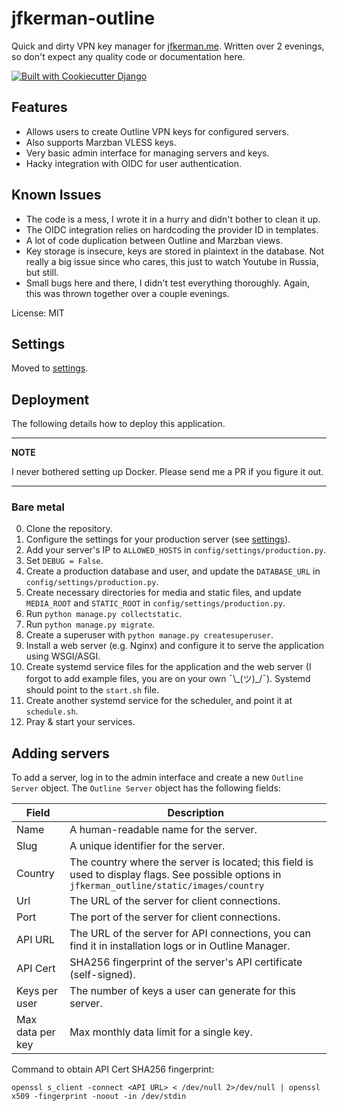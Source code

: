 # jfkerman-outline

Quick and dirty VPN key manager for [jfkerman.me](https://jfkerman.me). Written over 2 evenings, so don't expect any quality code or documentation here.

[![Built with Cookiecutter Django](https://img.shields.io/badge/built%20with-Cookiecutter%20Django-ff69b4.svg?logo=cookiecutter)](https://github.com/cookiecutter/cookiecutter-django/)

## Features
- Allows users to create Outline VPN keys for configured servers.
- Also supports Marzban VLESS keys.
- Very basic admin interface for managing servers and keys.
- Hacky integration with OIDC for user authentication.

## Known Issues
- The code is a mess, I wrote it in a hurry and didn't bother to clean it up.
- The OIDC integration relies on hardcoding the provider ID in templates.
- A lot of code duplication between Outline and Marzban views.
- Key storage is insecure, keys are stored in plaintext in the database. Not really a big issue since who cares, this just to watch Youtube in Russia, but still.
- Small bugs here and there, I didn't test everything thoroughly. Again, this was thrown together over a couple evenings.

License: MIT

## Settings

Moved to [settings](http://cookiecutter-django.readthedocs.io/en/latest/settings.html).

## Deployment

The following details how to deploy this application.

---
**NOTE**

I never bothered setting up Docker. Please send me a PR if you figure it out.

---

### Bare metal

0. Clone the repository.
1. Configure the settings for your production server (see [settings](http://cookiecutter-django.readthedocs.io/en/latest/settings.html)).
2. Add your server's IP to `ALLOWED_HOSTS` in `config/settings/production.py`.
3. Set `DEBUG = False`.
4. Create a production database and user, and update the `DATABASE_URL` in `config/settings/production.py`.
5. Create necessary directories for media and static files, and update `MEDIA_ROOT` and `STATIC_ROOT` in `config/settings/production.py`.
6. Run `python manage.py collectstatic`.
7. Run `python manage.py migrate`.
8. Create a superuser with `python manage.py createsuperuser`.
9. Install a web server (e.g. Nginx) and configure it to serve the application using WSGI/ASGI.
10. Create systemd service files for the application and the web server (I forgot to add example files, you are on your own ¯\\\_(ツ)\_/¯). Systemd should point to the `start.sh` file.
11. Create another systemd service for the scheduler, and point it at `schedule.sh`.
12. Pray & start your services.

## Adding servers

To add a server, log in to the admin interface and create a new `Outline Server` object. The `Outline Server` object has the following fields:

| Field | Description |
| --- | --- |
| Name | A human-readable name for the server. |
| Slug | A unique identifier for the server. |
| Country | The country where the server is located; this field is used to display flags. See possible options in `jfkerman_outline/static/images/country` |
| Url | The URL of the server for client connections. |
| Port | The port of the server for client connections. |
| API URL | The URL of the server for API connections, you can find it in installation logs or in Outline Manager. |
| API Cert | SHA256 fingerprint of the server's API certificate (self-signed). |
| Keys per user | The number of keys a user can generate for this server. |
| Max data per key | Max monthly data limit for a single key. |


Command to obtain API Cert SHA256 fingerprint:

```
openssl s_client -connect <API URL> < /dev/null 2>/dev/null | openssl x509 -fingerprint -noout -in /dev/stdin
```



